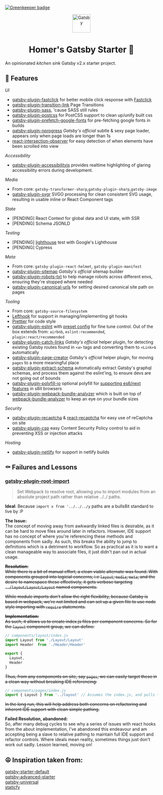 [![Greenkeeper badge](https://badges.greenkeeper.io/homer-yttc/gatsby-baseline.svg)](https://greenkeeper.io/)

<p align="center">
  <a href="https://www.gatsbyjs.org">
    <img alt="Gatsby" src="https://www.gatsbyjs.org/monogram.svg" width="60" />
  </a>
</p>
<h1 align="center">
  Homer's Gatsby Starter 📍
</h1>

An opinionated _kitchen sink_ Gatsby v2.x starter project.

## 🎯 Features

*UI*
- [gatsby-plugin-fastclick](https://github.com/escaladesports/gatsby-plugin-fastclick) for better mobile click response with [Fastclick](https://github.com/ftlabs/fastclick)
- [gatsby-plugin-transition-link](https://github.com/TylerBarnes/gatsby-plugin-transition-link) Page Transitions
- [gatsby-plugin-sass](https://github.com/gatsbyjs/gatsby/tree/master/packages/gatsby-plugin-sass), 'cause SASS still rules
- [gatsby-plugin-postcss](https://github.com/gatsbyjs/gatsby/tree/master/packages/gatsby-plugin-postcss) for PostCSS support to clean up/unify built css
- [gatsby-plugin-prefetch-google-fonts](https://github.com/escaladesports/gatsby-plugin-prefetch-google-fonts) for pre-fetching google fonts in builds 
- [gatsby-plugin-nprogress](https://www.gatsbyjs.org/packages/gatsby-plugin-nprogress/) _Gatsby's official_ subtle & sexy page loader, appears only when page loads are longer than 1s
- [react-intersection-observer](https://github.com/thebuilder/react-intersection-observer) for easy detection of when elements have been scrolled into view

*Accessibility*
- [gatsby-plugin-accessibilityjs](https://github.com/alampros/gatsby-plugin-accessibilityjs) provides realtime highlighting of glaring accessibility errors during development. 

*Media*
- From core: `gatsby-transformer-sharp`,`gatsby-plugin-sharp`,`gatsby-image`
- [gatsby-plugin-svgr](https://github.com/zabute/gatsby-plugin-svgr) SVGO processing for clean consistent SVG usage, resulting in usable inline or React Component tags

*State*
- [PENDING] React Context for global data and UI state, with SSR
- [PENDING] Schema JSONLD

*Testing*
- [PENDING] [lighthouse](https://developers.google.com/web/tools/lighthouse/) test with Google's Lighthouse
- [PENDING] Cypress

*Meta*
- From core: `gatsby-plugin-react-helmet`, `gatsby-plugin-manifest`
- [gatsby-plugin-sitemap](https://www.gatsbyjs.org/packages/gatsby-plugin-sitemap/) _Gatsby's official_ sitemap builder 
- [gatsby-plugin-robots-txt](https://github.com/mdreizin/gatsby-plugin-robots-txt) to help manage robots across different envs, ensuring they're stopped where needed
- [gatsby-plugin-canonical-urls](https://github.com/gatsbyjs/gatsby/tree/master/packages/gatsby-plugin-canonical-urls) for setting desired canonical site path on pages

*Tooling*
- From core: `gatsby-source-filesystem`
- [Lefthook](https://github.com/Arkweid/lefthook) for support in managing/implementing git hooks
- [Prettier](https://prettier.io/) for code style
- [gatsby-plugin-eslint](https://github.com/mongkuen/gatsby-plugin-eslint) with [preset config](./.eslintrc.js) for fine tune control. Out of the box extends from: `airbnb`, `eslint:recommended`, `plugin:react/recommended`
- [gatsby-plugin-catch-links](https://www.gatsbyjs.org/packages/gatsby-plugin-catch-links/) _Gatsby's official_ helper plugin, for detecting existing Gatsby routes found in `<a>` tags and converting them to `<Link>`s automatically
- [gatsby-plugin-page-creator](https://www.gatsbyjs.org/packages/gatsby-plugin-page-creator/) _Gatsby's official_ helper plugin, for moving `pages` to a more meaningful place 
- [gatsby-plugin-extract-schema](https://github.com/NickyMeuleman/gatsby-plugin-extract-schema) automatically extract Gatsby's graphql schemas, and process them against the eslint'ing, to ensure devs are not going out of bounds
- [gatsby-plugin-polyfill-io](https://github.com/escaladesports/gatsby-plugin-polyfill-io) optional polyfill for [supporting es6/next features](https://polyfill.io/v3/url-builder/) in s8it browsers 
- [gatsby-plugin-webpack-bundle-analyzer](https://github.com/escaladesports/gatsby-plugin-webpack-bundle-analyzer) which is built on top of [webpack-bundle-analyzer](https://github.com/webpack-contrib/webpack-bundle-analyzer) to keep an eye on your bundle sizes

*Security*
- [gatsby-plugin-recaptcha](https://github.com/escaladesports/gatsby-plugin-recaptcha) & [react-recaptcha](https://github.com/appleboy/react-recaptcha) for easy use of reCaptcha on site
- [gatsby-plugin-csp](https://github.com/bejamas/gatsby-plugin-csp) easy Content Security Policy control to aid in preventing XSS or injection attacks

*Hosting*
- [gatsby-plugin-netlify](https://github.com/gatsbyjs/gatsby/tree/master/packages/gatsby-plugin-netlify) for support in netlify builds

## ⚰️ Failures and Lessons
### [gatsby-plugin-root-import](https://github.com/mongkuen/gatsby-plugin-root-import)
> Set Webpack to resolve root, allowing you to import modules from an absolute project path rather than relative ../../ paths.

**Ideal**: Because `import x from '../../../y` paths are a bulls8it standard to live by :P

**The Issue:**<br/>The concept of moving away from awkwardly linked files is desirable, as it can be hard to move files around later in refactors. However, IDE support has no concept of where you're referencing these methods and components from sadly. As such, this breaks the ability to jump to definitions which is a detriment to workflow. So as practical as it is to want a clean manageable way to associate files, it just didn't pan out in actual usage. 

~~**Resolution:**<br/>While there is a bit of manual effort, a clean viable alternate was found. With components grouped into logicial concerns, i.e `layout`, `media`, `meta`, and the desire to namespace these effectively, it gets verbose targeting `../layout/Layout/Layout` named components.~~

~~While module imports don't allow the right flexibility, because Gatsby is based in webpack, we're not limited and can set up a given file to use node style importing with `require` statements.~~

~~**Implementation:**<br/>As such, it allows us to create index.js files per component concerns. So for the `layout` component group, we can define:~~

```js
// components/layout/index.js
import Layout from './Layout/Layout'
import Header  from './Header/Header'

export {
  Layout,
  Header
}
```

~~Thus, from any components on site, say `pages`, we can easily target these in a clean way without breaking IDE referencing:~~

```js
// components/pages/index.js
import { Layout } from '../layout' // Assumes the index.js, and pulls the correct component.
```

~~In the long run, this will help address both concerns on refactoring and inherent IDE support with clean simple pathing.~~

**Failed Resolution, abandoned:**<br>
So, after many debug cycles to see why a series of issues with react hooks from the about implementation, I've abandoned this endeavour and am accepting being a slave to relative pathing to maintain full IDE support and refactor controls. Where ideals mean reality, sometimes things just don't work out sadly. Lesson learned, moving on!

## ☮️ Inspiration taken from:
[gatsby-starter-default](https://github.com/gatsbyjs/gatsby-starter-default)<br/>
[gatsby-advanced-starter](https://github.com/Vagr9K/gatsby-advanced-starter)<br/>
[gatsby-universal](https://github.com/fabe/gatsby-universal)<br/>
[staticfy](https://github.com/PetrNikolas/staticfy)<br/>
